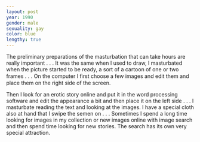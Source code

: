 ```yaml
---
layout: post
year: 1990
gender: male
sexuality: gay
color: blue
lengthy: true
---
```

The preliminary preparations of the masturbation that can take hours are really important . . . It was the same when I used to draw, I masturbated when the picture started to be ready, a sort of a cartoon of one or two frames . . . On the computer I ﬁrst choose a few images and edit them and place them on the right side of the screen. 
<!--more-->
Then I look for an erotic story online and put it in the word processing software and edit the appearance a bit and then place it on the left side . . . I masturbate reading the text and looking at the images. I have a special cloth also at hand that I swipe the semen on . . . Sometimes I spend a long time looking for images in my collection or new images online with image search and then spend time looking for new stories. The search has its own very special attraction.
